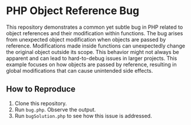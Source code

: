 # PHP Object Reference Bug

This repository demonstrates a common yet subtle bug in PHP related to object references and their modification within functions. The bug arises from unexpected object modification when objects are passed by reference. Modifications made inside functions can unexpectedly change the original object outside its scope.  This behavior might not always be apparent and can lead to hard-to-debug issues in larger projects.  This example focuses on how objects are passed by reference, resulting in global modifications that can cause unintended side effects.

## How to Reproduce

1. Clone this repository.
2. Run `bug.php`. Observe the output.
3. Run `bugSolution.php` to see how this issue is addressed.
